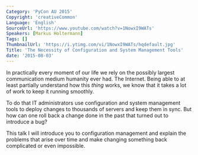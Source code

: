 ```yaml
---
Category: 'PyCon AU 2015'
Copyright: 'creativeCommon'
Language: 'English'
SourceUrl: 'https://www.youtube.com/watch?v=1NowxI9WATs'
Speakers: [Markus Holtermann]
Tags: []
ThumbnailUrl: 'https://i.ytimg.com/vi/1NowxI9WATs/hqdefault.jpg'
Title: 'The Necessity of Configuration and System Management Tools'
date: '2015-08-03'
---
```

In practically every moment of our life we rely on the possibly largest communication medium humanity ever had. The Internet. Being able to at least partially understand how this *thing* works, we know that it takes a lot of work to keep it running smoothly.
                                                                              
To do that IT administrators use configuration and system management tools to deploy changes to thousands of servers and keep them in sync. But how can one roll back a change done in the past that turned out to introduce a bug?
                                                                              
This talk I will introduce you to configuration management and explain the problems that arise over time and make changing something back complicated or even impossible.
